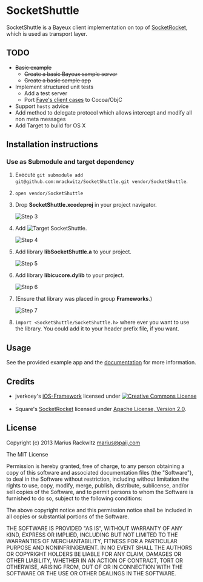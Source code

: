 # SocketShuttle

SocketShuttle is a Bayeux client implementation on top of [SocketRocket](https://github.com/square/SocketRocket), which is used as transport layer.


## TODO

* ~~Basic example~~
    * ~~Create a basic Bayeux sample server~~
    * ~~Create a basic sample app~~
* Implement structured unit tests
    * Add a test server
    * Port [Faye's client cases](https://github.com/faye/faye/blob/master/spec/javascript/client_spec.js) to Cocoa/ObjC
* Support ```hosts``` advice
* Add method to delegate protocol which allows intercept and modify all non meta messages
* Add Target to build for OS X


## Installation instructions

### Use as Submodule and target dependency

1. Execute ```git submodule add git@github.com:mrackwitz/SocketShuttle.git vendor/SocketShuttle```.

2. ```open vendor/SocketShuttle```

3. Drop **SocketShuttle.xcodeproj** in your project navigator.

    ![Step 3](http://mrackwitz.github.io/SocketShuttle/images/step_3.png)

4. Add ![Target SocketShuttle](http://mrackwitz.github.io/SocketShuttle/images/target.png).

    ![Step 4](http://mrackwitz.github.io/SocketShuttle/images/step_4.png)

5. Add library **libSocketShuttle.a** to your project.

    ![Step 5](http://mrackwitz.github.io/SocketShuttle/images/step_5.png)

6. Add library **libicucore.dylib** to your project.

    ![Step 6](http://mrackwitz.github.io/SocketShuttle/images/step_6.png)

7. (Ensure that library was placed in group **Frameworks**.)

    ![Step 7](http://mrackwitz.github.io/SocketShuttle/images/step_7.png)

8. ```import <SocketShuttle/SocketShuttle.h>``` where ever you want to use the library. You could add it to your header prefix file, if you want.


## Usage

See the provided example app and the [documentation](http://mrackwitz.github.io/SocketShuttle/doc/html/index.html) for more information.


## Credits

* jverkoey's [iOS-Framework](https://github.com/jverkoey/iOS-Framework) licensed under <a rel="license" href="http://creativecommons.org/licenses/by/3.0/"><img alt="Creative Commons License" style="border-width:0" src="http://i.creativecommons.org/l/by/3.0/88x31.png" /></a>.
* Square's [SocketRocket](https://github.com/square/SocketRocket) licensed under [Apache License, Version 2.0](http://www.apache.org/licenses/LICENSE-2.0).


## License

Copyright (c) 2013 Marius Rackwitz <marius@paij.com>

The MIT License

Permission is hereby granted, free of charge, to any person obtaining a copy
of this software and associated documentation files (the "Software"), to deal
in the Software without restriction, including without limitation the rights
to use, copy, modify, merge, publish, distribute, sublicense, and/or sell
copies of the Software, and to permit persons to whom the Software is
furnished to do so, subject to the following conditions:

The above copyright notice and this permission notice shall be included in
all copies or substantial portions of the Software.

THE SOFTWARE IS PROVIDED "AS IS", WITHOUT WARRANTY OF ANY KIND, EXPRESS OR
IMPLIED, INCLUDING BUT NOT LIMITED TO THE WARRANTIES OF MERCHANTABILITY,
FITNESS FOR A PARTICULAR PURPOSE AND NONINFRINGEMENT. IN NO EVENT SHALL THE
AUTHORS OR COPYRIGHT HOLDERS BE LIABLE FOR ANY CLAIM, DAMAGES OR OTHER
LIABILITY, WHETHER IN AN ACTION OF CONTRACT, TORT OR OTHERWISE, ARISING FROM,
OUT OF OR IN CONNECTION WITH THE SOFTWARE OR THE USE OR OTHER DEALINGS IN
THE SOFTWARE.

